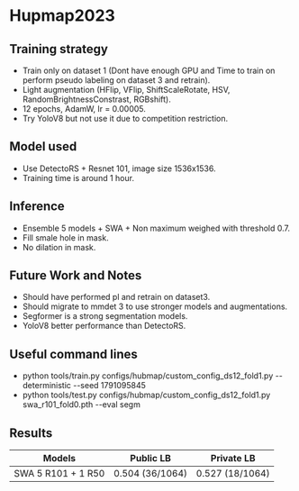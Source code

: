 # Hupmap2023
## Training strategy
- Train only on dataset 1 (Dont have enough GPU and Time to train on perform pseudo labeling on dataset 3 and retrain).
- Light augmentation (HFlip, VFlip, ShiftScaleRotate, HSV, RandomBrightnessConstrast, RGBshift).
- 12 epochs, AdamW, lr = 0.00005.
- Try YoloV8 but not use it due to competition restriction.

## Model used
- Use DetectoRS + Resnet 101, image size 1536x1536.
- Training time is around 1 hour.

## Inference 
- Ensemble 5 models + SWA + Non maximum weighed with threshold 0.7.
- Fill smale hole in mask.
- No dilation in mask.

## Future Work and Notes
- Should have performed pl and retrain on dataset3.
- Should migrate to mmdet 3 to use stronger models and augmentations.
- Segformer is a strong segmentation models.
- YoloV8 better performance than DetectoRS.

## Useful command lines
- python tools/train.py configs/hubmap/custom_config_ds12_fold1.py --deterministic --seed 1791095845
- python tools/test.py configs/hubmap/custom_config_ds12_fold1.py swa_r101_fold0.pth --eval segm


## Results 
| Models | Public LB | Private LB |
| -------- | -------- | -------- |
| SWA 5 R101 + 1 R50 | 0.504 (36/1064) | 0.527 (18/1064)|
